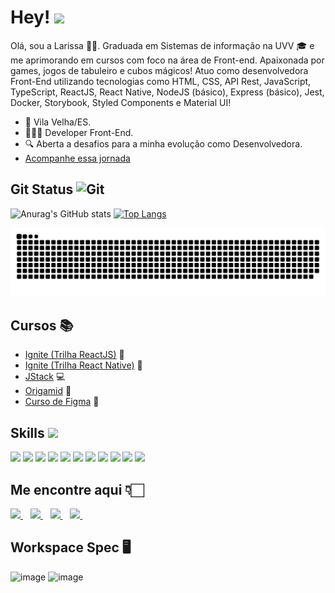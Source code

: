 # Hey! <img src = "https://raw.githubusercontent.com/MartinHeinz/MartinHeinz/master/wave.gif" width=25>

Olá, sou a Larissa 🙋🏻. Graduada em Sistemas de informação na UVV 🎓 e me aprimorando em cursos com foco na área de Front-end. Apaixonada por games, jogos de tabuleiro e cubos mágicos! Atuo como desenvolvedora Front-End utilizando tecnologias como HTML, CSS, API Rest, JavaScript, TypeScript, ReactJS, React Native, NodeJS (básico), Express (básico), Jest, Docker, Storybook, Styled Components e Material UI! 

- 📌 Vila Velha/ES.
- 👩🏻‍💻 Developer Front-End.
- 🔍 Aberta a desafios para a minha evolução como Desenvolvedora.
- <a href="#" target="_blank">[Acompanhe essa jornada](https://github.com/larissadantier?tab=repositories)</a>
## Git Status <img src="https://media.giphy.com/media/W5eoZHPpUx9sapR0eu/giphy.gif" width=30 alt="Git"/>

 ![Anurag's GitHub stats](https://github-readme-stats.vercel.app/api?username=larissadantier&theme=dark&show_icons=true&card_width=400)
 [![Top Langs](https://github-readme-stats.vercel.app/api/top-langs/?username=larissadantier&langs_count=8&layout=compact&theme=dark)](https://github.com/anuraghazra/github-readme-stats)

<picture>
  <source media="(prefers-color-scheme: dark)" srcset="https://raw.githubusercontent.com/larissadantier/larissadantier/output/github-contribution-grid-snake-dark.svg">
  <source media="(prefers-color-scheme: light)" srcset="https://raw.githubusercontent.com/larissadantier/larissadantier/output/github-contribution-grid-snake.svg">
  <img alt="github contribution grid snake animation" src="https://raw.githubusercontent.com/larissadantier/larissadantier/output/github-contribution-grid-snake.svg">
</picture>

## Cursos 📚
- <a href="#" target="_blank">[Ignite (Trilha ReactJS)](https://rocketseat.com.br/ignite) 🚀</a>
- <a href="#" target="_blank">[Ignite (Trilha React Native)](https://rocketseat.com.br/ignite) 🚀</a>
- <a href="#" target="_blank">[JStack](https://jstack.com.br/) 💻</a>
- <a href="#" target="_blank">[Origamid](https://www.origamid.com) 🐺</a>
- <a href="#" target="_blank">[Curso de Figma](https://cursodefigma.com/) 🎨</a>

## Skills <img src = "https://media2.giphy.com/media/QssGEmpkyEOhBCb7e1/giphy.gif?cid=ecf05e47a0n3gi1bfqntqmob8g9aid1oyj2wr3ds3mg700bl&rid=giphy.gif" width = 22>

<a> <img width=32 src ='https://raw.githubusercontent.com/rahulbanerjee26/githubAboutMeGenerator/main/icons/html.svg'></a>
<a> <img width=32 src ='https://raw.githubusercontent.com/rahulbanerjee26/githubAboutMeGenerator/main/icons/css.svg'></a>
<a> <img width=32 src ='https://raw.githubusercontent.com/rahulbanerjee26/githubAboutMeGenerator/main/icons/reactjs.svg'></a>
<a> <img width=32 src ='https://raw.githubusercontent.com/rahulbanerjee26/githubAboutMeGenerator/main/icons/reactnative.svg'></a>
<a><img width=32 src ='https://raw.githubusercontent.com/rahulbanerjee26/githubAboutMeGenerator/main/icons/javascript.svg'></a>
<a><img width=32 src ='https://raw.githubusercontent.com/rahulbanerjee26/githubAboutMeGenerator/main/icons/typescript.svg'></a>
<a> <img width=32 src ='https://raw.githubusercontent.com/rahulbanerjee26/githubAboutMeGenerator/main/icons/nodejs.svg'></a>
<a><img width=32 src ='https://raw.githubusercontent.com/rahulbanerjee26/githubAboutMeGenerator/main/icons/jest.svg'></a>
<a> <img width=32 src ='https://raw.githubusercontent.com/rahulbanerjee26/githubAboutMeGenerator/main/icons/docker.svg'></a>
<a><img width=32 src ='https://raw.githubusercontent.com/rahulbanerjee26/githubAboutMeGenerator/main/icons/git.svg'></a>
<a><img width=32 src ='https://raw.githubusercontent.com/rahulbanerjee26/githubAboutMeGenerator/main/icons/figma.svg'></a>


## Me encontre aqui 👇🏻
<a href="https://www.linkedin.com/in/larissadantier/" target="_blank">
    <img src="https://img.shields.io/badge/linkedin-%230077B5.svg?&style=for-the-badge&logo=linkedin&logoColor=white" />
  </a>&nbsp;&nbsp;
 <a href="https://www.instagram.com/larissa.dantier/" target="_blank">
    <img src="https://img.shields.io/badge/instagram-%23E4405F.svg?&style=for-the-badge&logo=instagram&logoColor=white" />        
  </a>&nbsp;&nbsp;
 <a href="mailto:larissa_dantier@hotmail.com">
    <img src="https://img.shields.io/badge/Microsoft_Outlook-0078D4?style=for-the-badge&logo=microsoft-outlook&logoColor=white" />        
  </a>&nbsp;&nbsp;
  <a href="https://api.whatsapp.com/send?phone=5522997599571">
    <img src="https://img.shields.io/badge/WhatsApp-25D366?style=for-the-badge&logo=whatsapp&logoColor=white" />        
  </a>&nbsp;&nbsp; 

## Workspace Spec 🖥️
![image](https://img.shields.io/badge/NVIDIA-GTX1060-76B900?style=for-the-badge&logo=nvidia&logoColor=white)
![image](https://img.shields.io/badge/AMD-Ryzen_5_1600-ED1C24?style=for-the-badge&logo=amd&logoColor=white) 
